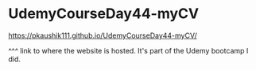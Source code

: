 # UdemyCourseDay44-myCV

https://pkaushik111.github.io/UdemyCourseDay44-myCV/ 

^^^ link to where the website is hosted.
It's part of the Udemy bootcamp I did. 
